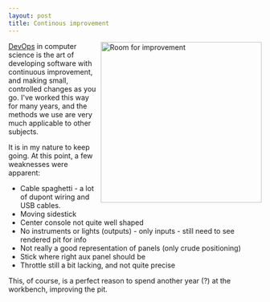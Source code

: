 ```yaml
---
layout: post
title: Continous improvement
---
```

<a href="/viperpit/images/early_spaghetti2.jpg" border="0"><img align="right" width="320" src="/viperpit/images/early_spaghetti2.jpg" alt="Room for improvement" /></a>

[DevOps](https://en.wikipedia.org/wiki/DevOps) in computer science is the art of developing software with continuous improvement, and making small, controlled changes as you go. I've worked this way for many years, and the methods we use are very much applicable to other subjects.

It is in my nature to keep going. At this point, a few weaknesses were apparent:

* Cable spaghetti - a lot of dupont wiring and USB cables.
* Moving sidestick
* Center console not quite well shaped
* No instruments or lights (outputs) - only inputs - still need to see rendered pit for info
* Not really a good representation of panels (only crude positioning)
* Stick where right aux panel should be
* Throttle still a bit lacking, and not quite precise

This, of course, is a perfect reason to spend another year (?) at the workbench, improving the pit.
